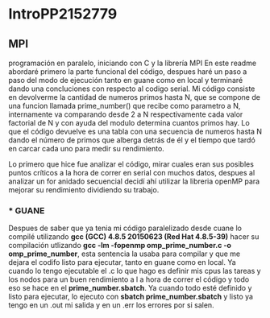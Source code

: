 
# IntroPP2152779

## MPI

programación en paralelo, iniciando con C y la librería MPI
En este readme abordaré primero la parte funcional del código, despues haré un paso a paso del modo de ejecución tanto en guane como en local y terminaré dando 
una concluciones con respecto al codigo serial.
Mi código consiste en devolverme la cantidad de numeros primos hasta N, que se compone de una funcion llamada prime_number() que recibe como parametro a N, 
internamente va comparando desde 2 a N respectivamente cada valor factorial de N y con ayuda del modulo determina cuantos primos hay. Lo que el código devuelve 
es una tabla con una secuencia de numeros hasta N dando el número de primos que alberga detrás de él y el tiempo que tardó en carcar cada uno para medir su 
rendimiento.

Lo primero que hice fue analizar el código, mirar cuales eran sus posibles puntos críticos a la hora de correr en serial con muchos datos, despues al analizar 
un for anidado secuencial decidí ahí utilizar la libreria openMP para mejorar su rendimiento dividiendo su trabajo.

### * GUANE

Despues de saber que ya tenia mi código paralelizado desde cuane lo compilé utilizando **gcc (GCC) 4.8.5 20150623 (Red Hat 4.8.5-39)** hacer su compilación 
utlizando **gcc -lm -fopenmp omp_prime_number.c -o omp_prime_number**, esta sentencia la usaba para compilar y  que me dejara el codifo listo para 
ejecutar, tanto en guane como en local. Ya cuando lo tengo ejecutable el .c lo que hago es definir mis cpus las tareas y los nodos para un buen rendimiento a l
a hora de correr el código y todo eso se hace en el **prime_number.sbatch**. Ya cuando todo esté definido y listo para ejecutar, lo ejecuto con 
**sbatch prime_number.sbatch** y listo ya tengo en un .out mi salida y en un .err los errores por si salen.
